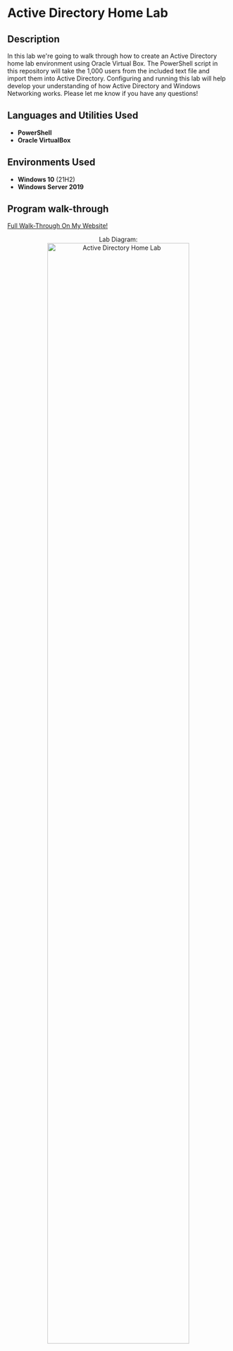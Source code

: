 <h1>Active Directory Home Lab</h1>

<h2>Description</h2>
In this lab we're going to walk through how to create an Active Directory home lab environment using Oracle Virtual Box. The PowerShell script in this repository will take the 1,000 users from the included text file and import them into Active Directory. Configuring and running this lab will help develop your understanding of how Active Directory and Windows Networking works. Please let me know if you have any questions!
<br />


<h2>Languages and Utilities Used</h2>

- <b>PowerShell</b> 
- <b>Oracle VirtualBox</b>

<h2>Environments Used </h2>

- <b>Windows 10</b> (21H2)
- <b>Windows Server 2019</b>

<h2>Program walk-through</h2>

[Full Walk-Through On My Website!](https://ed-techs.co/)

<p align="center">
Lab Diagram: <br/>
<img src="https://i.imgur.com/E82qAdx.png" height="80%" width="80%" alt="Active Directory Home Lab"/>
<br />

<!--
 ```diff
- text in red
+ text in green
! text in orange
# text in gray
@@ text in purple (and bold)@@
```
--!>
